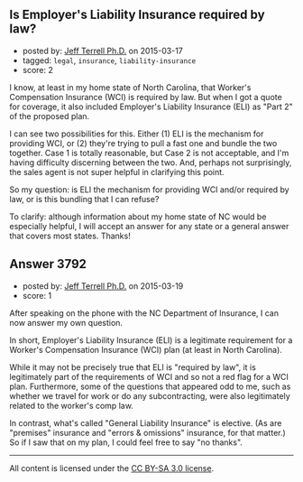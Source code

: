 ## Is Employer's Liability Insurance required by law?

- posted by: [Jeff Terrell Ph.D.](https://stackexchange.com/users/69562/jeff-terrell-ph-d) on 2015-03-17
- tagged: `legal`, `insurance`, `liability-insurance`
- score: 2

I know, at least in my home state of North Carolina, that Worker's Compensation Insurance (WCI) is required by law. But when I got a quote for coverage, it also included Employer's Liability Insurance (ELI) as "Part 2" of the proposed plan.

I can see two possibilities for this. Either (1) ELI is the mechanism for providing WCI, or (2) they're trying to pull a fast one and bundle the two together. Case 1 is totally reasonable, but Case 2 is not acceptable, and I'm having difficulty discerning between the two. And, perhaps not surprisingly, the sales agent is not super helpful in clarifying this point.

So my question: is ELI the mechanism for providing WCI and/or required by law, or is this bundling that I can refuse?

To clarify: although information about my home state of NC would be especially helpful, I will accept an answer for any state or a general answer that covers most states. Thanks!


## Answer 3792

- posted by: [Jeff Terrell Ph.D.](https://stackexchange.com/users/69562/jeff-terrell-ph-d) on 2015-03-19
- score: 1

After speaking on the phone with the NC Department of Insurance, I can now answer my own question.

In short, Employer's Liability Insurance (ELI) is a legitimate requirement for a Worker's Compensation Insurance (WCI) plan (at least in North Carolina).

While it may not be precisely true that ELI is "required by law", it is legitimately part of the requirements of WCI and so not a red flag for a WCI plan. Furthermore, some of the questions that appeared odd to me, such as whether we travel for work or do any subcontracting, were also legitimately related to the worker's comp law.

In contrast, what's called "General Liability Insurance" is elective. (As are "premises" insurance and "errors & omissions" insurance, for that matter.) So if I saw that on my plan, I could feel free to say "no thanks".



---

All content is licensed under the [CC BY-SA 3.0 license](https://creativecommons.org/licenses/by-sa/3.0/).
